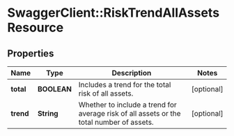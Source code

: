 # SwaggerClient::RiskTrendAllAssetsResource

## Properties
Name | Type | Description | Notes
------------ | ------------- | ------------- | -------------
**total** | **BOOLEAN** | Includes a trend for the total risk of all assets. | [optional] 
**trend** | **String** | Whether to include a trend for average risk of all assets or the total number of assets. | [optional] 

